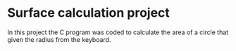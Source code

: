 # Surface calculation project
In this project the C program was coded to calculate the area of a circle that  given the radius from the keyboard.